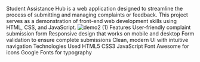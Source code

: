 Student Assistance Hub is a web application designed to streamline the process of submitting and managing complaints or feedback. This project serves as a demonstration of front-end web development skills using HTML, CSS, and JavaScript.
![demo2 (1)](https://github.com/user-attachments/assets/25a13483-4921-4bec-b4fb-a449123f11f5)
Features
User-friendly complaint submission form
Responsive design that works on mobile and desktop
Form validation to ensure complete submissions
Clean, modern UI with intuitive navigation
Technologies Used
HTML5
CSS3
JavaScript
Font Awesome for icons
Google Fonts for typography
